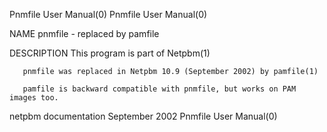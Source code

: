 Pnmfile User Manual(0)                                                                                                                                                                 Pnmfile User Manual(0)



NAME
       pnmfile - replaced by pamfile

DESCRIPTION
       This program is part of Netpbm(1)

       pnmfile was replaced in Netpbm 10.9 (September 2002) by pamfile(1)

       pamfile is backward compatible with pnmfile, but works on PAM images too.



netpbm documentation                                                                            September 2002                                                                         Pnmfile User Manual(0)
